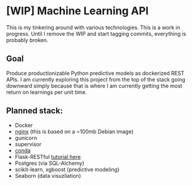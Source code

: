 # [WIP] Machine Learning API
This is my tinkering around with various technologies. This is a work in progress. Until I remove the WIP and start tagging commits, everything is probably broken.

## Goal
Produce productionizable Python predictive models as dockerized REST APIs. I am currently exploring this project from the top of the stack going downward simply because that is where I am currently getting the most return on learnings per unit time.

## Planned stack:
- Docker 
- [nginx](https://hub.docker.com/_/nginx/) (this is based on a ~100mb Debian image) 
- gunicorn
- supervisor
- [conda](http://conda.pydata.org/docs/intro.html)
- Flask-RESTful [tutorial here](http://blog.miguelgrinberg.com/post/designing-a-restful-api-with-python-and-flask)
- Postgres (via SQL-Alchemy)
- scikit-learn, xgboost (predictive modeling)
- Seaborn (data visuzliation)
